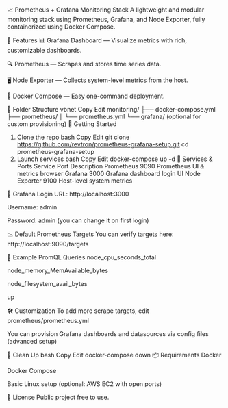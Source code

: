 📈 Prometheus + Grafana Monitoring Stack
A lightweight and modular monitoring stack using Prometheus, Grafana, and Node Exporter, fully containerized using Docker Compose.

🔧 Features
📊 Grafana Dashboard — Visualize metrics with rich, customizable dashboards.

🔍 Prometheus — Scrapes and stores time series data.

🖥️ Node Exporter — Collects system-level metrics from the host.

🐳 Docker Compose — Easy one-command deployment.

📁 Folder Structure
vbnet
Copy
Edit
monitoring/
├── docker-compose.yml
├── prometheus/
│   └── prometheus.yml
└── grafana/ (optional for custom provisioning)
🚀 Getting Started
1. Clone the repo
bash
Copy
Edit
git clone https://github.com/revtron/prometheus-grafana-setup.git
cd prometheus-grafana-setup
2. Launch services
bash
Copy
Edit
docker-compose up -d
📂 Services & Ports
Service	Port	Description
Prometheus	9090	Prometheus UI & metrics browser
Grafana	3000	Grafana dashboard login UI
Node Exporter	9100	Host-level system metrics

🔐 Grafana Login
URL: http://localhost:3000

Username: admin

Password: admin (you can change it on first login)

📉 Default Prometheus Targets
You can verify targets here: http://localhost:9090/targets

🧠 Example PromQL Queries
node_cpu_seconds_total

node_memory_MemAvailable_bytes

node_filesystem_avail_bytes

up

🛠️ Customization
To add more scrape targets, edit prometheus/prometheus.yml

You can provision Grafana dashboards and datasources via config files (advanced setup)

🧹 Clean Up
bash
Copy
Edit
docker-compose down
📦 Requirements
Docker

Docker Compose

Basic Linux setup (optional: AWS EC2 with open ports)

📜 License
Public project free to use.

